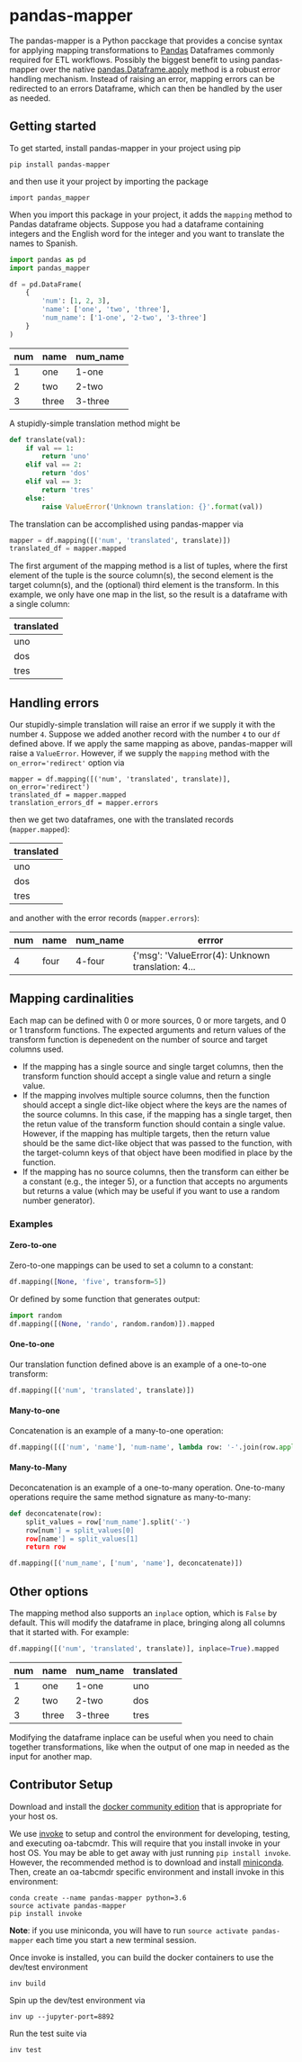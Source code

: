 # pandas-mapper

The pandas-mapper is a Python pacckage that provides a concise syntax
for applying mapping transformations to
[Pandas](http://pandas.pydata.org/) Dataframes commonly required for
ETL workflows.  Possibly the biggest benefit to using pandas-mapper
over the native
[pandas.Dataframe.apply](http://pandas.pydata.org/pandas-docs/version/0.22/generated/pandas.DataFrame.apply.html)
method is a robust error handling mechanism.  Instead of raising an
error, mapping errors can be redirected to an errors Dataframe, which
can then be handled by the user as needed.


## Getting started

To get started, install pandas-mapper in your project using pip

```
pip install pandas-mapper
```

and then use it your project by importing the package

```
import pandas_mapper
```

When you import this package in your project, it adds the `mapping` method to Pandas dataframe
objects.  Suppose you had a dataframe containing integers and the English word for the integer
and you want to translate the names to Spanish.

```python
import pandas as pd
import pandas_mapper

df = pd.DataFrame(
    {
        'num': [1, 2, 3],
        'name': ['one', 'two', 'three'],
        'num_name': ['1-one', '2-two', '3-three']
    }
)

```

| num | name  | num_name |
| -   | -     | -        |
| 1   | one   | 1-one    |
| 2   | two   | 2-two    |
| 3   | three | 3-three  |


A stupidly-simple translation method might be

```python
def translate(val):
    if val == 1:
        return 'uno'
    elif val == 2:
        return 'dos'
    elif val == 3:
        return 'tres'
    else:
        raise ValueError('Unknown translation: {}'.format(val))
```

The translation can be accomplished using pandas-mapper via

```python
mapper = df.mapping([('num', 'translated', translate)])
translated_df = mapper.mapped
```

The first argument of the mapping method is a list of tuples, where
the first element of the tuple is the source column(s), the second element
is the target column(s), and the (optional) third element is the
transform.  In this example, we only have one map in the list, so the result is
a dataframe with a single column:

| translated |
| -          |
| uno        |
| dos        |
| tres       |



## Handling errors

Our stupidly-simple translation will raise an error if we supply it with the number `4`.  Suppose
we added another record with the number `4` to our `df` defined above.  If we apply the same
mapping as above, pandas-mapper will raise a `ValueError`.  However, if we supply the `mapping`
method with the `on_error='redirect'` option via

```
mapper = df.mapping([('num', 'translated', translate)], on_error='redirect')
translated_df = mapper.mapped
translation_errors_df = mapper.errors
```

then we get two dataframes, one with the translated records (`mapper.mapped`):

| translated |
| -          |
| uno        |
| dos        |
| tres       |

and another with the error records (`mapper.errors`):

| num | name  | num_name | __errror__                                        |
| -   | -     | -        | -                                                 |
| 4   | four  | 4-four   | {'msg': 'ValueError(4): Unknown translation: 4... |


## Mapping cardinalities

Each map can be defined with 0 or more sources, 0 or more targets, and
0 or 1 transform functions.  The expected arguments and return values of the
transform function is depenedent on the number of source and target columns used.

* If the mapping has a single source and single target columns, then the
  transform function should accept a single value and return a single value.
* If the mapping involves multiple source columns, then the
  function should accept a single dict-like object where the
  keys are the names of the source columns.  In this case, if the mapping
  has a single target, then the retun value of the transform function should contain
  a single value.  However, if the mapping has multiple targets, then the return
  value should be the same dict-like object that was passed to the function, with
  the target-column keys of that object have been modified in place by the function.
* If the mapping has no source columns, then the transform can either be a constant
  (e.g., the integer 5), or a function that accepts no arguments but returns a value
  (which may be useful if you want to use a random number generator).

### Examples

#### Zero-to-one

Zero-to-one mappings can be used to set a column to a constant:

```python
df.mapping([None, 'five', transform=5])
```

Or defined by some function that generates output:

```python
import random
df.mapping([(None, 'rando', random.random)]).mapped
```

#### One-to-one
Our translation function defined above is an example of a one-to-one transform:

```python
df.mapping([('num', 'translated', translate)])
```

#### Many-to-one
Concatenation is an example of a many-to-one operation:

```python
df.mapping([(['num', 'name'], 'num-name', lambda row: '-'.join(row.apply(str)))])
```

#### Many-to-Many
Deconcatenation is an example of a one-to-many operation.  One-to-many operations
require the same method signature as many-to-many:

```python
def deconcatenate(row):
    split_values = row['num_name'].split('-')
    row[num'] = split_values[0]
    row[name'] = split_values[1]
    return row

df.mapping([('num_name', ['num', 'name'], deconcatenate)])
```


## Other options

The mapping method also supports an `inplace` option, which is `False` by default.  This
will modify the dataframe in place, bringing along all columns that it started with.  For example:

```python
df.mapping([('num', 'translated', translate)], inplace=True).mapped
```

| num | name  | num_name | translated |
| -   | -     | -        | -          |
| 1   | one   | 1-one    | uno        |
| 2   | two   | 2-two    | dos        |
| 3   | three | 3-three  | tres       |

Modifying the dataframe inplace can be useful when you need to chain together transformations,
like when the output of one map in needed as the input for another map.

## Contributor Setup

Download and install the [docker community edition](https://www.docker.com/)
that is appropriate for your host os.

We use [invoke](http://www.pyinvoke.org/) to setup and control the environment
for developing, testing, and executing oa-tabcmdr.  This will require that you install
invoke in your host OS.  You may be able to get away with just running
`pip install invoke`.  However, the recommended method is to download and install
[miniconda](https://conda.io/miniconda.html).  Then, create an oa-tabcmdr specific
environment and install invoke in this environment:

```
conda create --name pandas-mapper python=3.6
source activate pandas-mapper
pip install invoke
```

**Note**: if you use miniconda, you will have to run `source activate pandas-mapper`
each time you start a new terminal session.

Once invoke is installed, you can build the docker containers to use the dev/test environment

```
inv build
```

Spin up the dev/test environment via

```
inv up --jupyter-port=8892
```

Run the test suite via

```
inv test
```
